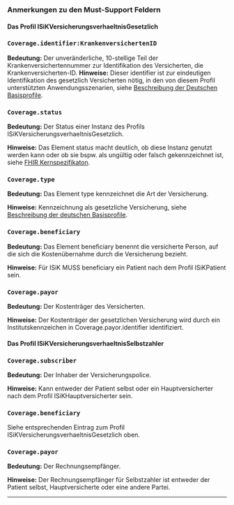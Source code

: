 ### Anmerkungen zu den Must-Support Feldern

#### Das Profil ISiKVersicherungsverhaeltnisGesetzlich

### `Coverage.identifier:KrankenversichertenID`

**Bedeutung:** Der unveränderliche, 10-stellige Teil der Krankenversichertennummer zur Identifikation des Versicherten, die Krankenversicherten-ID.
**Hinweise:** Dieser identifier ist zur eindeutigen Identifikation des gesetzlich Versicherten nötig, in den von diesem Profil unterstützten Anwendungsszenarien, siehe [Beschreibung der Deutschen Basisprofile](https://ig.fhir.de/basisprofile-de/1.2.0/GesetzlicheKrankenversichertennummer10-stelligeKVID-Identifier.html).

### `Coverage.status`

**Bedeutung:** Der Status einer Instanz des Profils ISiKVersicherungsverhaeltnisGesetzlich.

**Hinweise:** Das Element status macht deutlich, ob diese Instanz genutzt werden kann oder ob sie bspw. als ungültig oder falsch gekennzeichnet ist, siehe [FHIR Kernspezifikaton](http://hl7.org/fhir/R4/coverage-definitions.html#Coverage.status).

### `Coverage.type`

**Bedeutung:** Das Element type kennzeichnet die Art der Versicherung.

**Hinweise:** Kennzeichnung als gesetzliche Versicherung, siehe [Beschreibung der deutschen Basisprofile](http://fhir.de/CodeSystem/versicherungsart-de-basis).

### `Coverage.beneficiary`

**Bedeutung:** Das Element beneficiary benennt die versicherte Person, auf die sich die Kostenübernahme durch die Versicherung bezieht.

**Hinweise:** Für ISiK MUSS beneficiary ein Patient nach dem Profil ISiKPatient sein.

### `Coverage.payor`

**Bedeutung:** Der Kostenträger des Versicherten.

**Hinweise:** Der Kostenträger der gesetzlichen Versicherung wird durch ein Institutskennzeichen in Coverage.payor.identifier identifiziert.

#### Das Profil ISiKVersicherungsverhaeltnisSelbstzahler

### `Coverage.subscriber`

**Bedeutung:** Der Inhaber der Versicherungspolice.

**Hinweise:** Kann entweder der Patient selbst oder ein Hauptversicherter nach dem Profil ISiKHauptversicherter sein.

### `Coverage.beneficiary`

Siehe entsprechenden Eintrag zum Profil ISiKVersicherungsverhaeltnisGesetzlich oben.

### `Coverage.payor`

**Bedeutung:** Der Rechnungsempfänger.

**Hinweise:** Der Rechnungsempfänger für Selbstzahler ist entweder der Patient selbst, Hauptversicherte oder eine andere Partei.

---
